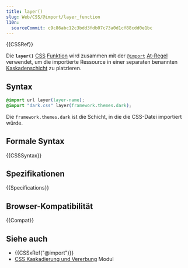 ```yaml
---
title: layer()
slug: Web/CSS/@import/layer_function
l10n:
  sourceCommit: c9c86abc12c3bdd3fdb07c73a0d1cf88cdd0e1bc
---
```


{{CSSRef}}

Die **`layer()`** [CSS](/de/docs/Web/CSS) [Funktion](/de/docs/Web/CSS/CSS_Functions) wird zusammen mit der [`@import`](/de/docs/Web/CSS/@import) [At-Regel](/de/docs/Web/CSS/At-rule) verwendet, um die importierte Ressource in einer separaten benannten [Kaskadenschicht](/de/docs/Web/CSS/@layer) zu platzieren.

## Syntax

```css
@import url layer(layer-name);
@import "dark.css" layer(framework.themes.dark);
```

Die `framework.themes.dark` ist die Schicht, in die die CSS-Datei importiert würde.

## Formale Syntax

{{CSSSyntax}}

## Spezifikationen

{{Specifications}}

## Browser-Kompatibilität

{{Compat}}

## Siehe auch

- {{CSSxRef("@import")}}
- [CSS Kaskadierung und Vererbung](/de/docs/Web/CSS/CSS_cascade) Modul
